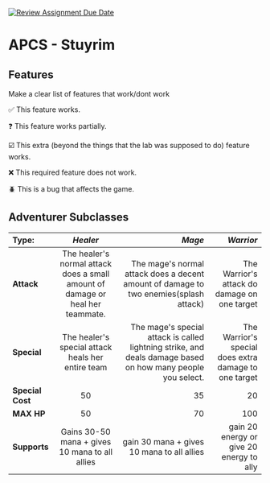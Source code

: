 [![Review Assignment Due Date](https://classroom.github.com/assets/deadline-readme-button-22041afd0340ce965d47ae6ef1cefeee28c7c493a6346c4f15d667ab976d596c.svg)](https://classroom.github.com/a/KprAwj1n)
# APCS - Stuyrim

## Features

Make a clear list of features that work/dont work

:white_check_mark: This feature works.

:question: This feature works partially.

:ballot_box_with_check: This extra (beyond the things that the lab was supposed to do) feature works.

:x: This required feature does not work.

:beetle: This is a bug that affects the game.


## Adventurer Subclasses
| **Type:** | *Healer* | *Mage* | *Warrior* |
| :------------------- | :----------: | ----------: | ----------: |
| **Attack**             | The healer's normal attack does a small amount of damage or heal her teammate.    | The mage's normal attack does a decent amount of damage to two enemies(splash attack)      | The Warrior's attack do damage on one target |
| **Special**             | The healer's special attack heals her entire team      | The mage's special attack is called lightning strike, and deals damage based on how many people you select.     | The Warrior's special does extra damage to one target|
| **Special Cost**              | 50      | 35       | 20      |
| **MAX HP**              | 50      | 70       | 100       |
| **Supports**              | Gains 30-50 mana + gives 10 mana to all allies   | gain 30 mana + gives 10 mana to all allies       | gain 20 energy or give 20 energy to ally |
